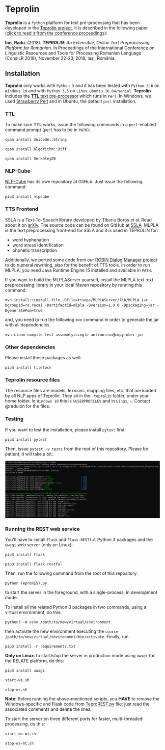 # Teprolin
**Teprolin** is a `Python` platform for text pre-processing that has been developed in the [Teprolin project](http://www.racai.ro/p/reterom/).
It is described in the following paper ([click to read it from the conference proceedings](https://profs.info.uaic.ro/~consilr/wp-content/uploads/2019/06/volum-ConsILR-2018-1.pdf)):

**Ion**, **Radu**. (2018). _**TEPROLIN**: An Extensible, Online Text Preprocessing Platform for Romanian_. In Proceedings of the International Conference on Linguistic Resources and Tools for Processing Romanian Language (ConsILR 2018), November 22-23, 2018, Iași, România.

## Installation
**Teprolin** only works with `Python 3` and it has been tested with `Python 3.6` on `Windows 10` and with `Python 3.5` on `Linux Ubuntu 16.04/xenial`. **Teprolin** includes the [**TTL** text pre-processor](http://www.racai.ro/media/WSD.pdf) which runs in `Perl`. In Windows, we used [Strawberry Perl](http://strawberryperl.com/) and in Ubuntu, the default `perl` installation.

### TTL
To make sure **TTL** works, issue the following commands in a `perl`-enabled command prompt (`perl` has to be in `PATH`):

`cpan install Unicode::String`

`cpan install Algorithm::Diff`

`cpan install BerkeleyDB`

### NLP-Cube
[NLP-Cube](https://github.com/adobe/NLP-Cube) has its own repository at GitHub. Just issue the following command:

`pip3 install nlpcube`

### TTS Frontend
SSLA is a Text-To-Speech library developed by Tiberiu Boroș et al.
Read about it on [arXiv](https://arxiv.org/pdf/1802.05583.pdf). The source code can be found on GitHub at [SSLA](https://github.com/racai-ai/ssla).
MLPLA is the text preprocessing front-end for SSLA and it is used in TEPROLIN for:
- word hyphenation
- word stress identification
- phonetic transcription

Additionally, we ported some code from our [ROBIN Dialog Manager project](https://github.com/racai-ai/ROBINDialog) to do numeral rewriting, also for the benefit of TTS tools.
In order to run MLPLA, you need Java Runtime Engine 15 installed and available in `PATH`.

If you want to build the MLPLAServer yourself, install the MLPLA text text preprocessing library in your local Maven repository by running this command:

`mvn install::install-file -Dfile=ttsops/MLPLAServer/lib/MLPLA.jar -DgroupId=ro.racai -DartifactId=mlpla -Dversion=1.0.0 -Dpackaging=jar -DgeneratePom=true`

and, you need to run the following `mvn` command in order to generate the jar with all dependencies:

`mvn clean compile test assembly:single antrun:run@copy-uber-jar`

### Other dependencies
Please install these packages as well:

`pip3 install filelock`

### Teprolin resource files
The resource files are models, lexicons, mapping files, etc. that are loaded by all NLP apps of Teprolin.
They sit in the `.teprolin` folder, under your home folder.
In `Windows 10` this is `%USERPROFILE%` and in `Linux`, `~`. Contact @raduion for the files.

### Testing
If you want to test the installation, please install `pytest` first:

`pip3 install pytest`

Then, issue `pytest -v tests` from the root of this repository.
Please be patient, it will take a bit:

![](images/teprolin-testing.png)

### Running the REST web service
You'll have to install `Flask` and `Flask-RESTful` Python 3 packages and the `uwsgi` web server (only on Linux):

`pip3 install flask`

`pip3 install flask-restful`

Then, run the following command from the root of this repository:

`python TeproREST.py`

to start the server in the foreground, with a single-process, in development mode.

To install all the related Python 3 packages in two commands, using a virtual environment, do this:

`python3 -m venv /path/to/new/virtual/environment`

then activate the new environment executing the `source /path/to/new/virtual/environment/bin/activate`. Finally, run

`pip3 install -r requirements.txt`

**Only on Linux**: to start/stop the server in production mode using `uwsgi` for the RELATE platform, do this:

`pip3 install uwsgi`

`start-ws.sh`

`stop-ws.sh`

**Note**: Before running the above-mentioned scripts, you **HAVE** to remove the Windows-specific and Flask code from
[TeproREST.py](TeproREST.py) file; just read the associated comments and delete the lines.

To start the server on three different ports for faster, multi-threaded processing, do this:

`start-ws-mt.sh`

`stop-ws-mt.sh`
